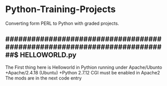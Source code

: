 # Python-Training-Projects
Converting form PERL to Python with graded projects.

##########################################################################$
HELLOWORLD.py
---------------------------------------------------------------------------
The First thing here is Helloworld in Pythion running under Apache/Ubunto
  +Apache/2.4.18 (Ubuntu)
  +Python 2.7.12
CGI must be enabled in Apache2  The mods are in the next code entry
